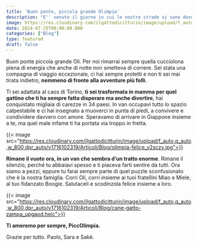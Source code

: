 ```yaml
---
title: 'Buon ponte, piccola grande Olimpia'
description: "E'' venuto il giorno in cui le nostre strade si sono dovute separare. Ti ameremo per sempre, PiccOlimpia. Grazie per tutto. Paolo, Sara e Sakè."
image: https://res.cloudinary.com/ilgattodicitturin/image/upload/f_auto,q_auto,w_800,dpr_auto/v1716102319/Articoli/Blog/olimpia_xhggul.jpg
date: 2024-07-25T00:00:00.000
categories: ["Blog"]
type: featured
draft: false
---
```


Buon ponte piccola grande Oli. Per noi rimarrai sempre quella cucciolona piena di energia che anche di notte non smetteva di correre. Sei stata una compagna di viaggio eccezionale, ci hai sempre protetti e non ti sei mai tirata indietro, **nemmeno di fronte alla avventure più folli.** 

Ti sei adattata al caos di Torino, **ti sei trasformata in mamma per quel gattino che ti ha sempre fatta disperare ma anche divertire**, hai conquistato migliaia di carezze in 34 paesi. In van occupavi tutto lo spazio calpestabile e ci hai insegnato a muoverci in punta di piedi, a convivere e condividere davvero con amore. Speravamo di arrivare in Giappone insieme a te, ma quel male infame ti ha portata via troppo in fretta.

{{< image src="https://res.cloudinary.com/ilgattodicitturin/image/upload/f_auto,q_auto,w_800,dpr_auto/v1716102319/Articoli/Blog/olimpia-felice_v2sczv.jpg">}}

**Rimane il vuoto ora, in un van che sembra d’un tratto enorme**. Rimane il silenzio, perché tu abbaiavi spesso e ti piaceva farti sentire da tutti. Ora siamo a pezzi, eppure tu farai sempre parte di quel puzzle sconfusionato che è la nostra famiglia. Corri Oli, corri insieme ai tuoi fratellini Miao e Miele, al tuo fidanzato Boogie. Salutaceli e scodinzola felice insieme a loro. 

{{< image src="https://res.cloudinary.com/ilgattodicitturin/image/upload/f_auto,q_auto,w_800,dpr_auto/v1716102319/Articoli/Blog/cane-gatto-zampa_upgaod.heic">}}

**Ti ameremo per sempre, PiccOlimpia.**

Grazie per tutto. Paolo, Sara e Sakè. 